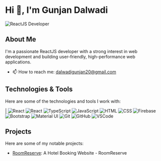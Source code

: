 # Hi 👋, I'm Gunjan Dalwadi

![ReactJS Developer](https://img.shields.io/badge/ReactJS-Developer-blue)

## About Me

I'm a passionate ReactJS developer with a strong interest in web development and building user-friendly, high-performance web applications.

- 📫 How to reach me: dalwadigunjan20@gmail.com

## Technologies & Tools

Here are some of the technologies and tools I work with:

| ![React](https://img.icons8.com/color/48/000000/react-native.png) 
![React](https://img.shields.io/badge/-React-61DAFB?logo=react&logoColor=white&style=flat-square)
![TypeScript](https://img.shields.io/badge/-TypeScript-007ACC?logo=typescript&logoColor=white&style=flat-square)
![JavaScript](https://img.shields.io/badge/-JavaScript-F7DF1E?logo=javascript&logoColor=black&style=flat-square)
![HTML](https://img.shields.io/badge/-HTML5-E34F26?logo=html5&logoColor=white&style=flat-square)
![CSS](https://img.shields.io/badge/-CSS3-1572B6?logo=css3&logoColor=white&style=flat-square)
![Firebase](https://img.shields.io/badge/-Firebase-FFCA28?logo=firebase&logoColor=black&style=flat-square)
![Bootstrap](https://img.shields.io/badge/-Bootstrap-7952B3?logo=bootstrap&logoColor=white&style=flat-square)
![Material UI](https://img.shields.io/badge/-Material%20UI-0081CB?logo=material-ui&logoColor=white&style=flat-square)
![Git](https://img.shields.io/badge/-Git-F05032?logo=git&logoColor=white&style=flat-square)
![GitHub](https://img.shields.io/badge/-GitHub-181717?logo=github&logoColor=white&style=flat-square)
![VSCode](https://img.shields.io/badge/-VSCode-007ACC?logo=visual-studio-code&logoColor=white&style=flat-square)

## Projects

Here are some of my notable projects:

- [RoomReserve](https://roomreserve.netlify.app/): A Hotel Booking Website - RoomReserve
